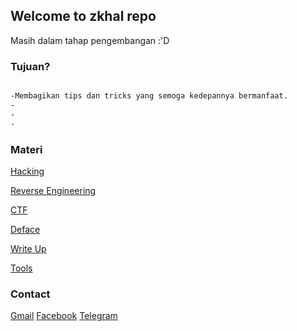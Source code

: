 ## Welcome to zkhal repo
Masih dalam tahap pengembangan :'D

### Tujuan?
```markdown

-Membagikan tips dan tricks yang semoga kedepannya bermanfaat.
-
-
-

```

### Materi

[Hacking](url)

[Reverse Engineering](url)

[CTF](url)

[Deface](url)

[Write Up](url)

[Tools](url)


### Contact

[Gmail](url)                 [Facebook](url)              [Telegram](url)
